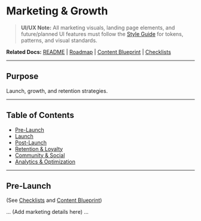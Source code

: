 
# Marketing & Growth

> **UI/UX Note:** All marketing visuals, landing page elements, and future/planned UI features must follow the [Style Guide](./style_guide.md) for tokens, patterns, and visual standards.

**Related Docs:** [README](./README.md) | [Roadmap](./roadmap.md) | [Content Blueprint](./content_blueprint.md) | [Checklists](./checklists.md)

---

## Purpose
Launch, growth, and retention strategies.

---

## Table of Contents
- [Pre-Launch](#pre-launch)
- [Launch](#launch)
- [Post-Launch](#post-launch)
- [Retention & Loyalty](#retention--loyalty)
- [Community & Social](#community--social)
- [Analytics & Optimization](#analytics--optimization)

---

## Pre-Launch
(See [Checklists](./checklists.md#pre-launch) and [Content Blueprint](./content_blueprint.md#home-page-content))

... (Add marketing details here) ...
